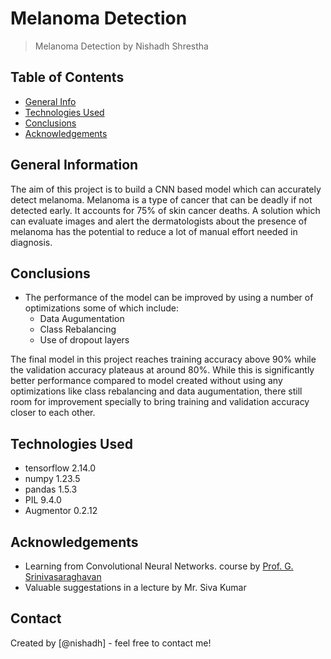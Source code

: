 # Melanoma Detection

> Melanoma Detection by Nishadh Shrestha

## Table of Contents

- [General Info](#general-information)
- [Technologies Used](#technologies-used)
- [Conclusions](#conclusions)
- [Acknowledgements](#acknowledgements)

<!-- You can include any other section that is pertinent to your problem -->

## General Information

The aim of this project is to build a CNN based model which can accurately detect melanoma. Melanoma is a type of cancer that can be deadly if not detected early. It accounts for 75% of skin cancer deaths. A solution which can evaluate images and alert the dermatologists about the presence of melanoma has the potential to reduce a lot of manual effort needed in diagnosis.

<!-- You don't have to answer all the questions - just the ones relevant to your project. -->

## Conclusions

- The performance of the model can be improved by using a number of optimizations some of which include:
  - Data Augumentation
  - Class Rebalancing
  - Use of dropout layers

The final model in this project reaches training accuracy above 90% while the validation accuracy plateaus at around 80%. While this is significantly better performance compared to model created without using any optimizations like class rebalancing and data augumentation, there still room for improvement specially to bring training and validation accuracy closer to each other.

<!-- You don't have to answer all the questions - just the ones relevant to your project. -->

## Technologies Used

- tensorflow 2.14.0
- numpy 1.23.5
- pandas 1.5.3
- PIL 9.4.0
- Augmentor 0.2.12

<!-- As the libraries versions keep on changing, it is recommended to mention the version of library used in this project -->

## Acknowledgements

- Learning from Convolutional Neural Networks. course by [Prof. G. Srinivasaraghavan](http://iiitb.ac.in/faculty_page.php?name=GSrinivasaraghavan)
- Valuable suggestations in a lecture by Mr. Siva Kumar

## Contact

Created by [@nishadh] - feel free to contact me!
